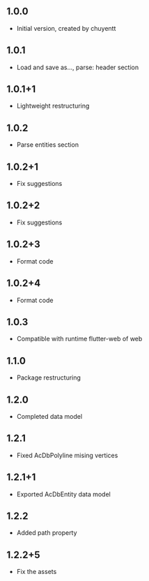 ## 1.0.0

- Initial version, created by chuyentt

## 1.0.1

- Load and save as..., parse: header section

## 1.0.1+1

- Lightweight restructuring

## 1.0.2

- Parse entities section

## 1.0.2+1

- Fix suggestions

## 1.0.2+2

- Fix suggestions

## 1.0.2+3

- Format code

## 1.0.2+4

- Format code

## 1.0.3
- Compatible with runtime flutter-web of web

## 1.1.0
- Package restructuring

## 1.2.0
- Completed data model

## 1.2.1
- Fixed AcDbPolyline mising vertices

## 1.2.1+1
- Exported AcDbEntity data model

## 1.2.2
- Added path property

## 1.2.2+5
- Fix the assets